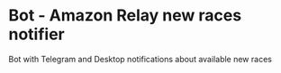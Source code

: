 # Bot - Amazon Relay new races notifier
Bot with Telegram and Desktop notifications about available new races
